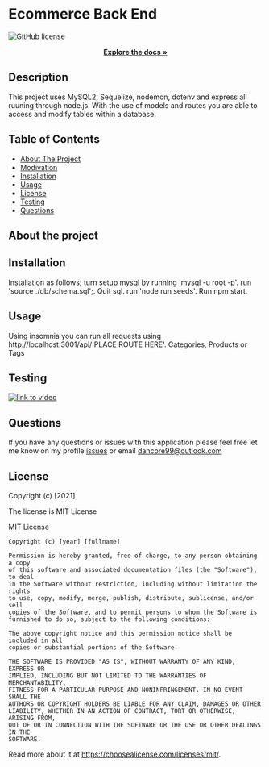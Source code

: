 
  # Ecommerce Back End
 ![GitHub license](https://img.shields.io/badge/license-MIT%25License-blue.svg)
  
<p align="center">
  <a href=https://github.com/SiddySixsmith/E-Commerce-BE><strong>Explore the docs »</strong></a>
</p>

  ## Description
  This project uses MySQL2, Sequelize, nodemon, dotenv and express all ruuning through node.js. With the use of models and routes you are able to access and modify tables within a database.

  ## Table of Contents
  
  * [About The Project](#about-the-project)
  * [Modivation](#what-was-your-modivation)
  * [Installation](#Installation)
  * [Usage](#usage)
  * [License](#license)
  * [Testing](#testing)
  * [Questions](#questions)
    
  ## About the project


  ## Installation
  Installation as follows; turn setup mysql by running 'mysql -u root -p'. run 'source ./db/schema.sql';. Quit sql. run 'node run seeds'. Run npm start.

  ## Usage
  Using insomnia you can run all requests using http://localhost:3001/api/'PLACE ROUTE HERE'. Categories, Products or Tags


  ## Testing
  [![link to video]()](https://drive.google.com/file/d/1wB2jxEAL6SwSnGUVPrf93koSZ00lEUiT/view?usp=sharing "Testing")

  ## Questions
  If you have any questions or issues with this application please feel free let me know on my profile 
  [issues](https://github.com/SiddySixsmith) or email <dancore99@outlook.com>

  ## License
  Copyright (c) [2021] 

  The license is MIT License 

  MIT License

    Copyright (c) [year] [fullname]
    
    Permission is hereby granted, free of charge, to any person obtaining a copy
    of this software and associated documentation files (the "Software"), to deal
    in the Software without restriction, including without limitation the rights
    to use, copy, modify, merge, publish, distribute, sublicense, and/or sell
    copies of the Software, and to permit persons to whom the Software is
    furnished to do so, subject to the following conditions:
    
    The above copyright notice and this permission notice shall be included in all
    copies or substantial portions of the Software.
    
    THE SOFTWARE IS PROVIDED "AS IS", WITHOUT WARRANTY OF ANY KIND, EXPRESS OR
    IMPLIED, INCLUDING BUT NOT LIMITED TO THE WARRANTIES OF MERCHANTABILITY,
    FITNESS FOR A PARTICULAR PURPOSE AND NONINFRINGEMENT. IN NO EVENT SHALL THE
    AUTHORS OR COPYRIGHT HOLDERS BE LIABLE FOR ANY CLAIM, DAMAGES OR OTHER
    LIABILITY, WHETHER IN AN ACTION OF CONTRACT, TORT OR OTHERWISE, ARISING FROM,
    OUT OF OR IN CONNECTION WITH THE SOFTWARE OR THE USE OR OTHER DEALINGS IN THE
    SOFTWARE.
  Read more about it at https://choosealicense.com/licenses/mit/.


